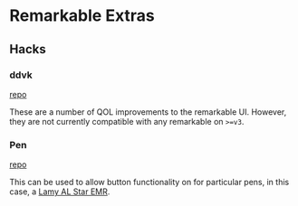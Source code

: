 # Remarkable Extras

## Hacks

### ddvk

[repo](https://github.com/ddvk/remarkable-hacks)

These are a number of QOL improvements to the remarkable UI.
However, they are not currently compatible with any remarkable on `>=v3`.

### Pen

[repo](https://github.com/isaacwisdom/RemarkableLamyEraser)

This can be used to allow button functionality on for particular pens,
in this case, a [Lamy AL Star EMR](https://us-shop.lamy.com/en_us/digital-writing-lamy-al-star-black-emr.html).
